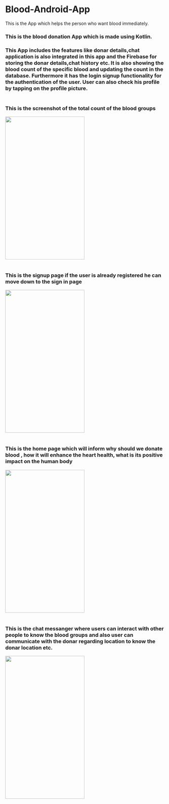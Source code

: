 # Blood-Android-App
This is the App which helps the person who want blood immediately.
<h3>This is the blood donation App which is made using Kotlin.<h3>
This App includes the features like donar details,chat application is also integrated in this app and the <b>Firebase</b> for storing the donar details,chat history etc.
It is also showing the blood count of the specific blood and updating the count in the database.
Furthermore it has the login signup functionality for the authentication of the user.
User can also check his profile by tapping on the profile picture.
<br><br>
  <h3>This is the screenshot of the total count of the blood groups</h3>
<img src ="https://github.com/002ayush/Blood-App/assets/110256959/7555739e-46c9-4693-86d6-e88f6c843096" height="450" width="250"/>
  <br><br>
   <h3>This is the signup page if the user is already registered he can move down to the sign in page</h3>
  <img src ="https://github.com/002ayush/Blood-App/assets/110256959/dd504941-95fb-4ae9-9b81-55f3ee89cf21" height="450" width="250"/>
 <br><br>
  <h3>This is the home page which will inform why should we donate blood , how it will enhance the heart health, what is its positive impact on the human body</h3>
  <img src ="https://github.com/002ayush/Blood-App/assets/110256959/3e255893-bcc2-497d-bf72-c9a0a7954ecd" height="450" width="250"/>
   <br><br>
  <h3>This is the chat messanger where users can interact with other people to know the blood groups and also user can communicate with the donar regarding location to know the donar location etc.</h3>
 <img src ="https://github.com/002ayush/Blood-App/assets/110256959/3a8ad776-1ba7-4605-aaa0-555a15d76851" height="450" width="250"/>
<br><br>
